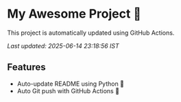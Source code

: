 # My Awesome Project 🚀

This project is automatically updated using GitHub Actions.

_Last updated: 2025-06-14 23:18:56 IST_

## Features
- Auto-update README using Python 🐍
- Auto Git push with GitHub Actions 🤖
